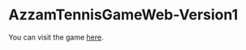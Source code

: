 # AzzamTennisGameWeb-Version1

You can visit the game [here](https://azzamtennisgamewebversion1.netlify.app).
